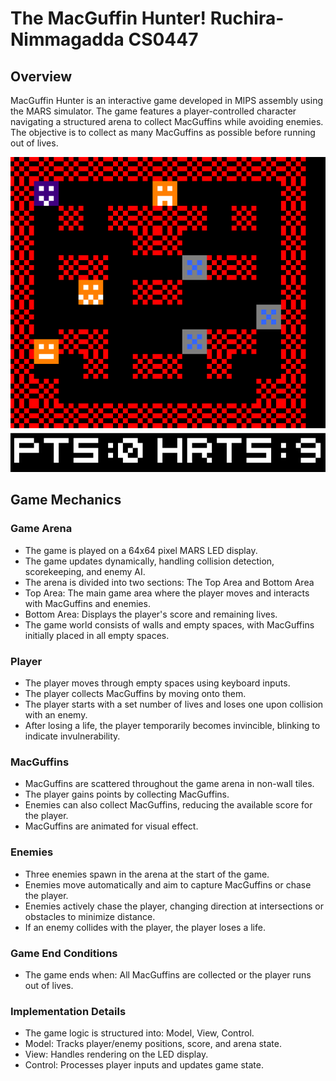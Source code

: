 # The MacGuffin Hunter! Ruchira-Nimmagadda CS0447

## Overview

MacGuffin Hunter is an interactive game developed in MIPS assembly using the MARS simulator. The game features a player-controlled character navigating a structured arena to collect MacGuffins while avoiding enemies. The objective is to collect as many MacGuffins as possible before running out of lives.

![This is what it looks like](game.png)

## Game Mechanics
### Game Arena
- The game is played on a 64x64 pixel MARS LED display.
- The game updates dynamically, handling collision detection, scorekeeping, and enemy AI.
- The arena is divided into two sections: The Top Area and Bottom Area
- Top Area: The main game area where the player moves and interacts with MacGuffins and enemies.
- Bottom Area: Displays the player's score and remaining lives.
- The game world consists of walls and empty spaces, with MacGuffins initially placed in all empty spaces.

### Player
- The player moves through empty spaces using keyboard inputs.
- The player collects MacGuffins by moving onto them.
- The player starts with a set number of lives and loses one upon collision with an enemy.
- After losing a life, the player temporarily becomes invincible, blinking to indicate invulnerability.

### MacGuffins
- MacGuffins are scattered throughout the game arena in non-wall tiles.
- The player gains points by collecting MacGuffins.
- Enemies can also collect MacGuffins, reducing the available score for the player.
- MacGuffins are animated for visual effect.

### Enemies
- Three enemies spawn in the arena at the start of the game.
- Enemies move automatically and aim to capture MacGuffins or chase the player.
- Enemies actively chase the player, changing direction at intersections or obstacles to minimize distance.
- If an enemy collides with the player, the player loses a life.

### Game End Conditions
- The game ends when: All MacGuffins are collected or the player runs out of lives.

### Implementation Details
- The game logic is structured into: Model, View, Control.
- Model: Tracks player/enemy positions, score, and arena state.
- View: Handles rendering on the LED display.
- Control: Processes player inputs and updates game state. 

